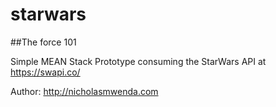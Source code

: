 # starwars

##The force 101

Simple MEAN Stack Prototype consuming the StarWars API at https://swapi.co/ 

Author: http://nicholasmwenda.com

